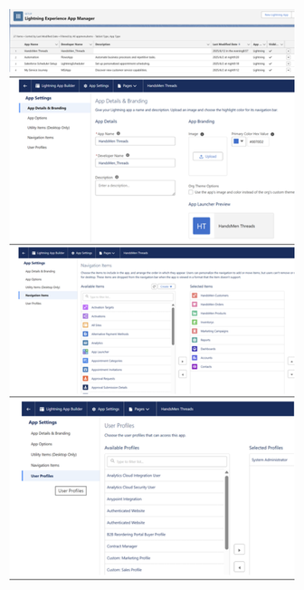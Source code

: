 ![Salesforce Credentials Setup](docs/img/06.CreateLightningApp-HandsMenThreads.png)
![Salesforce Credentials Setup](docs/img/06.LightningApp-HandsMenThreads.png)

